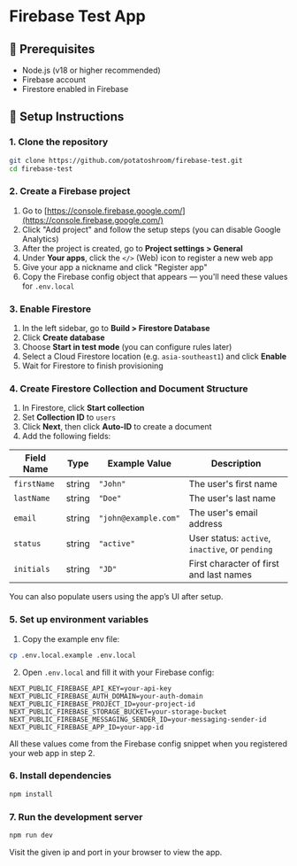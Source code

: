 # Firebase Test App

## 🧩 Prerequisites

- Node.js (v18 or higher recommended)
- Firebase account
- Firestore enabled in Firebase

## 🚀 Setup Instructions

### 1. Clone the repository

```bash
git clone https://github.com/potatoshroom/firebase-test.git
cd firebase-test
```

### 2. Create a Firebase project

1. Go to [https://console.firebase.google.com/](https://console.firebase.google.com/)
2. Click "Add project" and follow the setup steps (you can disable Google Analytics)
3. After the project is created, go to **Project settings > General**
4. Under **Your apps**, click the `</>` (Web) icon to register a new web app
5. Give your app a nickname and click "Register app"
6. Copy the Firebase config object that appears — you'll need these values for `.env.local`

### 3. Enable Firestore

1. In the left sidebar, go to **Build > Firestore Database**
2. Click **Create database**
3. Choose **Start in test mode** (you can configure rules later)
4. Select a Cloud Firestore location (e.g. `asia-southeast1`) and click **Enable**
5. Wait for Firestore to finish provisioning

### 4. Create Firestore Collection and Document Structure

1. In Firestore, click **Start collection**
2. Set **Collection ID** to `users`
3. Click **Next**, then click **Auto-ID** to create a document
4. Add the following fields:

| Field Name  | Type   | Example Value        | Description                                     |
| ----------- | ------ | -------------------- | ----------------------------------------------- |
| `firstName` | string | `"John"`             | The user's first name                           |
| `lastName`  | string | `"Doe"`              | The user's last name                            |
| `email`     | string | `"john@example.com"` | The user's email address                        |
| `status`    | string | `"active"`           | User status: `active`, `inactive`, or `pending` |
| `initials`  | string | `"JD"`               | First character of first and last names         |

You can also populate users using the app’s UI after setup.

### 5. Set up environment variables

1. Copy the example env file:

```bash
cp .env.local.example .env.local
```

2. Open `.env.local` and fill it with your Firebase config:

```
NEXT_PUBLIC_FIREBASE_API_KEY=your-api-key
NEXT_PUBLIC_FIREBASE_AUTH_DOMAIN=your-auth-domain
NEXT_PUBLIC_FIREBASE_PROJECT_ID=your-project-id
NEXT_PUBLIC_FIREBASE_STORAGE_BUCKET=your-storage-bucket
NEXT_PUBLIC_FIREBASE_MESSAGING_SENDER_ID=your-messaging-sender-id
NEXT_PUBLIC_FIREBASE_APP_ID=your-app-id
```

All these values come from the Firebase config snippet when you registered your web app in step 2.

### 6. Install dependencies

```bash
npm install
```

### 7. Run the development server

```bash
npm run dev
```

Visit the given ip and port in your browser to view the app.

```
```